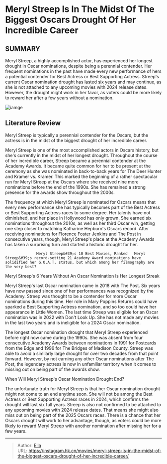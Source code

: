 # Meryl Streep Is In The Midst Of The Biggest Oscars Drought Of Her Incredible Career


## SUMMARY 



  Meryl Streep, a highly accomplished actor, has experienced her longest drought in Oscar nominations, despite being a perennial contender.   Her frequent nominations in the past have made every new performance of hers a potential contender for Best Actress or Best Supporting Actress.   Streep&#39;s current Oscar nomination drought has lasted six years and may continue, as she is not attached to any upcoming movies with 2024 release dates. However, the drought might work in her favor, as voters could be more likely to reward her after a few years without a nomination.  

![iamge](https://static1.srcdn.com/wordpress/wp-content/uploads/2024/01/meryl-streep-in-the-post-and-oscars-statues.jpg)

## Literature Review

Meryl Streep is typically a perennial contender for the Oscars, but the actress is in the midst of the biggest drought of her incredible career.




Meryl Streep is one of the most accomplished actors in Oscars history, but she&#39;s currently in the midst of her longest drought. Throughout the course of her incredible career, Streep became a perennial contender at the Academy Awards. It became quite common for her to be present at the ceremony as she was nominated in back-to-back years for The Deer Hunter and Kramer vs. Kramer. This marked the beginning of a rather spectacular run for Meryl Streep at the Oscars where she received nine more nominations before the end of the 1990s. She has remained a strong presence for the awards show throughout the 2000s.




The frequency at which Meryl Streep is nominated for Oscars means that every new performance she has typically becomes part of the Best Actress or Best Supporting Actress races to some degree. Her talents have not diminished, and her place in Hollywood has only grown. She earned six nominations throughout the 2010s, as well as her third Oscar win, getting one step closer to matching Katharine Hepburn&#39;s Oscars record. After receiving nominations for Florence Foster Jenkins and The Post in consecutive years, though, Meryl Streep&#39;s place at the Academy Awards has taken a surprising turn and started a historic drought for her.

                  Meryl Streep&#39;s 10 Best Movies, Ranked   Meryl Streep&#39;s record-setting 21 Academy Award nominations have solidified her G.O.A.T. status, but which among her filmography are the very best?    


 Meryl Streep&#39;s 6 Years Without An Oscar Nomination Is Her Longest Streak 
          




Meryl Streep&#39;s last Oscar nomination came in 2018 with The Post. Six years have now passed since one of her performances was recognized by the Academy. Streep was thought to be a contender for more Oscar nominations during this time. Her role in Mary Poppins Returns could have sparked a Best Supporting Actress nomination, and so too could have her appearance in Little Women. The last time Streep was eligible for an Oscar nomination was in 2022 with Don&#39;t Look Up. She has not made any movies in the last two years and is ineligible for a 2024 Oscar nomination.

The longest Oscar nomination drought that Meryl Streep experienced before right now came during the 1990s. She was absent from four consecutive Academy Awards between nominations in 1991 for Postcards from the Edge and 1996 for The Bridges of Madison County. Streep was able to avoid a similarly large drought for over two decades from that point forward. However, by not earning any other Oscar nominations after The Post, the legendary actress is now in unfamiliar territory when it comes to missing out on being part of the awards show.






 When Will Meryl Streep&#39;s Oscar Nomination Drought End? 
          

The unfortunate truth for Meryl Streep is that her Oscar nomination drought might not come to an end anytime soon. She will not be among the Best Actress or Best Supporting Actress races in 2024, which confirms the drought will last six full years. Streep is also not confirmed to be attached to any upcoming movies with 2024 release dates. That means she might also miss out on being part of the 2025 Oscars races. There is a chance that her Oscars drought will work to her advantage, though, as voters could be more likely to reward Meryl Streep with another nomination after missing her for a few years.



---

> Author: [Ella](https://instagram.hk.cn/)  
> URL: https://instagram.hk.cn/movies/meryl-streep-is-in-the-midst-of-the-biggest-oscars-drought-of-her-incredible-career/  

